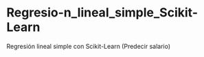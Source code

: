 # Regresio-n_lineal_simple_Scikit-Learn
Regresión lineal simple  con Scikit-Learn (Predecir salario)
